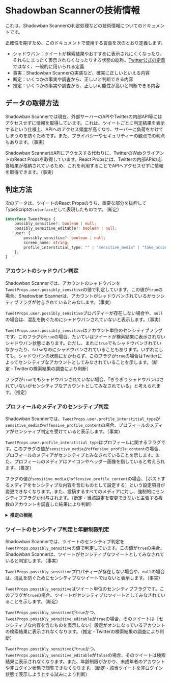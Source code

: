 # Shadowban Scannerの技術情報

これは、Shadowban Scannerの判定処理などの技術情報についてのドキュメントです。

正確性を期すため、このドキュメントで使用する言葉を次のとおり定義します。

- シャドウバン：ツイートが検索結果やおすすめに表示されにくくなったり、それらにまったく表示されなくなったりする状態の総称。[Twitter公式の定義](./about-shadowban.md#シャドウバンとは)ではなく、一般的に用いられる定義
- 事実：Shadowban Scannerの実装など、確実に正しいといえる内容
- 断定：いくつかの事実や調査から、正しいと判断できる内容
- 推定：いくつかの事実や調査から、正しい可能性が高いと判断できる内容

## データの取得方法

Shadowban Scannerでは現在、外部サーバーのAPIやTwitterの内部API等にはアクセスせずに情報を取得しています。これは、ツイートごとに判定結果を表示するという仕様上、APIへのアクセス頻度が高くなり、サーバーに負荷をかけてしまうのを防ぐためです。また、プライバシーやセキュリティーの観点での利点もあります。（事実）

Shadowban ScannerはAPIにアクセスする代わりに、TwitterのWebクライアントのReact Propsを取得しています。React Propsには、Twitterの内部APIの応答結果が格納されているため、これを利用することでAPIへアクセスせずに情報を取得できます。（事実）

## 判定方法

次のデータは、ツイートのReact Propsのうち、重要な部分を抜粋してTypeScriptの``interface``として表現したものです。（断定）

```typescript
interface TweetProps {
    possibly_sensitive?: boolean | null;
    possibly_sensitive_editable?: boolean | null;
    user: {
        possibly_sensitive?: boolean | null;
        screen_name: string;
        profile_interstitial_type: "" | "sensitive_media" | "fake_account" | "offensive_profile_content" | "timeout";
    };
}
```

### アカウントのシャドウバン判定

Shadowban Scannerでは、アカウントのシャドウバンを``TweetProps.user.possibly_sensitive``の値で判定しています。この値が``true``の場合、Shadowban Scannerは、アカウントがシャドウバンされているかセンシティブフラグが付与されているとみなします。（事実）

``TweetProps.user.possibly_sensitive``プロパティーが存在しない場合や、``null``の場合は、混乱を防ぐためにシャドウバンされていないと表示します。（事実）

``TweetProps.user.possibly_sensitive``はアカウント単位のセンシティブフラグです。このフラグが``true``の場合、たいていはツイートが検索結果に表示されないシャドウバン状態にあります。ただし、まれに``true``でもシャドウバンされていなかったり、``false``なのにシャドウバンされていることもあります。いずれにしても、シャドウバンの状態にかかわらず、このフラグが``true``の場合はTwitterによってセンシティブなアカウントとしてみなされていることを示します。（断定・Twitterの検索結果の調査により判断）

フラグが``true``でもシャドウバンされていない場合、「ぎりぎりシャドウバンはされていないがセンシティブなアカウントとしてみなされている」と考えられます。（推定）

### プロフィールのメディアのセンシティブ判定

Shadowban Scannerでは、``TweetProps.user.profile_interstitial_type``が``sensitive_media``か``offensive_profile_content``の場合、プロフィールのメディアがセンシティブ判定を受けていると表示します。（事実）

``TweetProps.user.profile_interstitial_type``はプロフィールに関するフラグです。このフラグの値が``sensitive_media``か``offensive_profile_content``の場合、プロフィールのメディアがセンシティブとみなされていることを示します。また、プロフィールのメディアはアイコンやヘッダー画像を指していると考えられます。（推定）

フラグの値が``sensitive_media``か``offensive_profile_content``の場合、［ポストするメディアをセンシティブな内容を含むものとして設定する］という設定項目が変更できなくなります。また、投稿するすべてのメディアに対し、強制的にセンシティブフラグが付与されます。（断定・当該設定を変更できないと主張する複数のアカウントを調査した結果により判断）

<details>
<summary><strong>推定の根拠</strong></summary>

2023年9月17日時点では、任意のアカウントのプロフィールを表示した際に``https://abs.twimg.com/responsive-web/client-web-legacy/bundle.UserProfile.58f1422a.js``が読み込まれます。次のコードは、その重要な部分とその周辺の抜粋です。（事実）

なお、URLの``58f1422a``はソースコードの変更によって変わる可能性があります。（断定）

```javascript
Ra = te().cb339f26,
Ua = te().hf06085e,
xa = te().aa959f36,
Oa = te().hf06085e,
Ka = te().jf604336,
Ha = te().c9bfda48,
Wa = te().jf604336,
Va = te().b9a9cbdc,
qa = te().aa959f36,
za = te().i622ef86,
Ga = {
    'default': Ra,
    fake_account: xa,
    offensive_profile_content: Ka,
    sensitive_media: Wa,
    timeout: qa
},
Ya = {
    'default': Ua,
    fake_account: Oa,
    offensive_profile_content: Ha,
    sensitive_media: Va,
    timeout: za
},
```

``sensitive_media``には``Wa``か``Va``のいずれかが代入されています。``Wa``と``Va``はそれぞれ、``te().jf604336``と``te().b9a9cbdc``が代入されています。また、``offensive_profile_content``には``Ka``か``Ha``のいずれかが代入されており、``Ka``と``Ha``はそれぞれ``te().jf604336``と``te().c9bfda48``が代入されています。（事実）

次のコードは、日本語の翻訳データが含まれる``https://abs.twimg.com/responsive-web/client-web-legacy/i18n/ja.9d70063a.js``のうち、重要な部分とその周辺の抜粋です。（事実）

なお、URLの``9d70063a``はソースコードの変更によって変わる可能性があります。（断定）

```javascript
t('d834ab9c', 'プロフィールを表示する'),
t('cb339f26', '注意: 不審な行為が確認されているアカウントです'),
t('hf06085e', 'このアカウントは不審な行為が確認されています。表示してもよろしいですか？'),
t('aa959f36', '注意: このアカウントは一時的に制限されています'),
t('jf604336', '注意: プロフィールにセンシティブな内容が含まれている可能性のあるアカウントです'),
t(
  'c9bfda48',
  '注意: プロフィールにセンシティブと思われる内容が含まれているアカウントです。センシティブな内容の画像やテキストを投稿している可能性があります。表示してもよろしいですか？'
),
t(
  'b9a9cbdc',
  'センシティブな内容の画像やテキストをツイートしている可能性があります。表示してもよろしいですか？'
),
t('i622ef86', 'Twitterルールに違反している可能性があります。表示してもよろしいですか？'),
```

このコードの``jf604336``の部分を見ると、「注意: プロフィールにセンシティブな内容が含まれている可能性のあるアカウントです」と書かれています。（事実）

他のメッセージの主語が「アカウント」なのにもかかわらず、このメッセージはアカウントではなく「プロフィール」について言及しています（事実）。また、``sensitive_media``という名称から、このメッセージはプロフィールのメディアがセンシティブという意味だと考えられます。（推定）

</details>

### ツイートのセンシティブ判定と年齢制限判定

Shadowban Scannerでは、ツイートのセンシティブ判定を``TweetProps.possibly_sensitive``の値で判定しています。この値が``true``の場合、Shadowban Scannerは、ツイートがセンシティブなツイートとしてみなされていると判定します。（事実）

``TweetProps.possibly_sensitive``プロパティーが存在しない場合や、``null``の場合は、混乱を防ぐためにセンシティブなツイートではないと表示します。（事実）

``TweetProps.possibly_sensitive``はツイート単位のセンシティブフラグです。このフラグが``true``の場合、ツイートがセンシティブなツイートとしてみなされていることを示します。（断定）

``TweetProps.possibly_sensitive``が``true``かつ、``TweetProps.possibly_sensitive_editable``が``true``の場合、そのツイートは［センシティブな内容を含むものを表示しない］設定がオンになっているアカウントの検索結果に表示されなくなります。（推定・Twitterの検索結果の調査により判断）

``TweetProps.possibly_sensitive``が``true``かつ、``TweetProps.possibly_sensitive_editable``が``false``の場合、そのツイートは検索結果に表示されなくなります。また、年齢制限がかかり、未成年者のアカウントや非ログイン状態で閲覧できなくなります。（断定・該当ツイートを非ログイン状態で表示しようとする試みにより判断）

